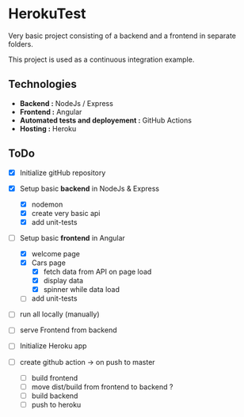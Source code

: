 # HerokuTest

Very basic project consisting of a backend and a frontend in separate folders.

This project is used as a continuous integration example. 

## Technologies 
- **Backend :** NodeJs / Express
- **Frontend :** Angular
- **Automated tests and deployement :** GitHub Actions
- **Hosting :** Heroku 

## ToDo 

- [X] Initialize gitHub repository

- [X] Setup basic **backend** in NodeJs & Express
    - [X] nodemon 
    - [X] create very basic api 
    - [X] add unit-tests
- [ ] Setup basic **frontend** in Angular 
    - [X] welcome page
    - [X] Cars page
      - [X] fetch data from API on page load
      - [X] display data
      - [X] spinner while data load
    - [ ] add unit-tests

- [ ] run all locally (manually)
- [ ] serve Frontend from backend 

- [ ] Initialize Heroku app 
- [ ] create github action -> on push to master
    - [ ] build frontend
    - [ ] move dist/build from frontend to backend ? 
    - [ ] build backend
    - [ ] push to heroku 
